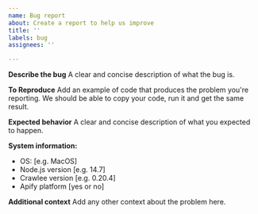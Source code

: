 ```yaml
---
name: Bug report
about: Create a report to help us improve
title: ''
labels: bug
assignees: ''

---
```


**Describe the bug**
A clear and concise description of what the bug is.

**To Reproduce**
Add an example of code that produces the problem you're reporting.
We should be able to copy your code, run it and get the same result.

**Expected behavior**
A clear and concise description of what you expected to happen.

**System information:**
 - OS: [e.g. MacOS]
 - Node.js version [e.g. 14.7]
 - Crawlee version [e.g. 0.20.4]
 - Apify platform [yes or no]

**Additional context**
Add any other context about the problem here.
